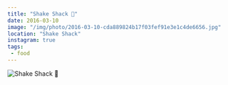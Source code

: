 ```yaml
---
title: "Shake Shack 🍔"
date: 2016-03-10
image: "/img/photo/2016-03-10-cda889824b17f03fef91e3e1c4de6656.jpg"
location: "Shake Shack"
instagram: true
tags:
 - food
---
```


![Shake Shack 🍔](/img/photo/2016-03-10-cda889824b17f03fef91e3e1c4de6656.jpg)
